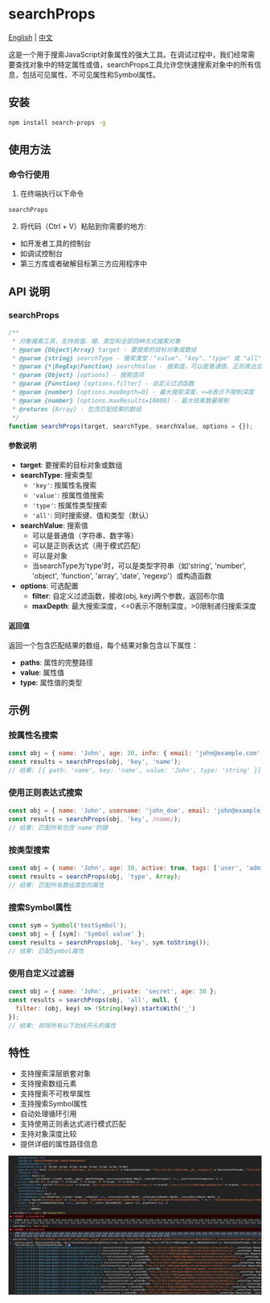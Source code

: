 # searchProps

[English](./README.md) | [中文](./README.zh-CN.md)

这是一个用于搜索JavaScript对象属性的强大工具。在调试过程中，我们经常需要查找对象中的特定属性或值，searchProps工具允许您快速搜索对象中的所有信息，包括可见属性、不可见属性和Symbol属性。

## 安装

```bash
npm install search-props -g
```

## 使用方法

### 命令行使用

1. 在终端执行以下命令
```bash
searchProps
```

2. 将代码（Ctrl + V）粘贴到你需要的地方:
- 如开发者工具的控制台
- 如调试控制台
- 第三方库或者破解目标第三方应用程序中

## API 说明

### searchProps

```js
/**
 * 对象搜索工具，支持按值、键、类型和全部四种方式搜索对象
 * @param {Object|Array} target - 要搜索的目标对象或数组
 * @param {string} searchType - 搜索类型："value"、"key"、"type" 或 "all"
 * @param {*|RegExp|Function} searchValue - 搜索值，可以是普通值、正则表达式或构造函数
 * @param {Object} [options] - 搜索选项
 * @param {Function} [options.filter] - 自定义过滤函数
 * @param {number} [options.maxDepth=0] - 最大搜索深度，<=0表示不限制深度
 * @param {number} [options.maxResults=10000] - 最大结果数量限制
 * @returns {Array} - 包含匹配结果的数组
 */
function searchProps(target, searchType, searchValue, options = {});
```

#### 参数说明

- **target**: 要搜索的目标对象或数组
- **searchType**: 搜索类型
  - `'key'`: 按属性名搜索
  - `'value'`: 按属性值搜索
  - `'type'`: 按属性类型搜索
  - `'all'`: 同时搜索键、值和类型（默认）
- **searchValue**: 搜索值
  - 可以是普通值（字符串、数字等）
  - 可以是正则表达式（用于模式匹配）
  - 可以是对象
  - 当searchType为'type'时，可以是类型字符串（如'string', 'number', 'object', 'function', 'array', 'date', 'regexp'）或构造函数
- **options**: 可选配置
  - **filter**: 自定义过滤函数，接收(obj, key)两个参数，返回布尔值
  - **maxDepth**: 最大搜索深度，<=0表示不限制深度，>0限制递归搜索深度

#### 返回值

返回一个包含匹配结果的数组，每个结果对象包含以下属性：
- **paths**: 属性的完整路径
- **value**: 属性值
- **type**: 属性值的类型


## 示例

### 按属性名搜索

```js
const obj = { name: 'John', age: 30, info: { email: 'john@example.com' } };
const results = searchProps(obj, 'key', 'name');
// 结果: [{ path: 'name', key: 'name', value: 'John', type: 'string' }]
```

### 使用正则表达式搜索

```js
const obj = { name: 'John', username: 'john_doe', email: 'john@example.com' };
const results = searchProps(obj, 'key', /name/);
// 结果: 匹配所有包含'name'的键
```

### 按类型搜索

```js
const obj = { name: 'John', age: 30, active: true, tags: ['user', 'admin'] };
const results = searchProps(obj, 'type', Array);
// 结果: 匹配所有数组类型的属性
```

### 搜索Symbol属性

```js
const sym = Symbol('testSymbol');
const obj = { [sym]: 'Symbol value' };
const results = searchProps(obj, 'key', sym.toString());
// 结果: 匹配Symbol属性
```

### 使用自定义过滤器

```js
const obj = { name: 'John', _private: 'secret', age: 30 };
const results = searchProps(obj, 'all', null, {
  filter: (obj, key) => !String(key).startsWith('_')
});
// 结果: 排除所有以下划线开头的属性
```

## 特性

- 支持搜索深层嵌套对象
- 支持搜索数组元素
- 支持搜索不可枚举属性
- 支持搜索Symbol属性
- 自动处理循环引用
- 支持使用正则表达式进行模式匹配
- 支持对象深度比较
- 提供详细的属性路径信息

![示例](image.jpg)